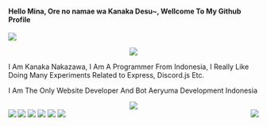<h4>Hello Mina, Ore no namae wa Kanaka Desu~, Wellcome To My Github Profile</h4>
<img align="center" src="https://cdn.discordapp.com/attachments/836923806265376840/843869978834501632/056c584d9335fcabf080ca43e583e3c4.gif">


<p align="center">
<img src="https://discord.c99.nl/widget/theme-2/566214348368773121.png">
<p>I Am Kanaka Nakazawa, I Am A Programmer From Indonesia, I Really Like Doing Many Experiments Related to Express, Discord.js Etc.</p>
<p>I Am The Only Website Developer And Bot Aeryuma Development Indonesia</p>
</p>

<div align="center"><img src="https://github-profile-trophy.vercel.app/?username=KanakaID&theme=dracula&count_private=true"></div>
<img align="left" src="https://github-readme-stats.vercel.app/api?username=KanakaID&show_icons=true&hide_border=true&theme=tokyonight"><img align="right" src="https://github-readme-stats.vercel.app/api/top-langs/?username=KanakaID&theme=tokyonight&hide=batchfile">

<img src="https://cdn.yuzuhanakazawa.repl.co/bannerasuka.gif" href=""/>
<img src="https://cdn.yuzuhanakazawa.repl.co/bannerbunga.gif" href=""/>
<img src="https://cdn.yuzuhanakazawa.repl.co/bannerputri.gif" href=""/>
<img src="https://cdn.yuzuhanakazawa.repl.co/banneralicia.gif" href=""/>
<img src="https://cdn.yuzuhanakazawa.repl.co/banneramira.gif" href=""/>
